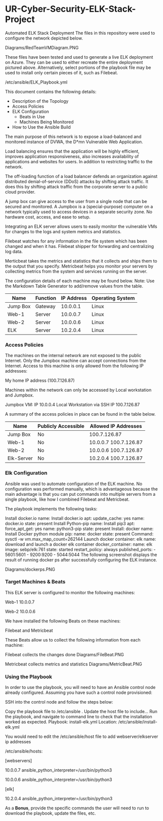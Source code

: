 # UR-Cyber-Security-ELK-Stack-Project

Automated ELK Stack Deployment
The files in this repository were used to configure the network depicted below.

Diagrams/RedTeamVMDiagram.PNG

These files have been tested and used to generate a live ELK deployment on Azure. They can be used to either recreate the entire deployment pictured above. Alternatively, select portions of the playbook file may be used to install only certain pieces of it, such as Filebeat.

/etc/ansible/ELK_Playbook.yml

This document contains the following details:
- Description of the Topology
- Access Policies
- ELK Configuration
  - Beats in Use
  - Machines Being Monitored
- How to Use the Ansible Build

The main purpose of this network is to expose a load-balanced and monitored instance of DVWA, the D*mn Vulnerable Web Application.

Load balancing ensures that the application will be highly efficient, improves application responsiveness, also increases availability of applications and websites for users. In addition to restricting traffic to the network.

The off-loading function of a load balancer defends an organization against distributed denial-of-service (DDoS) attacks by shifting attack traffic. It does this by shifting attack traffic from the corporate server to a public cloud provider.

A jump box can give access to the user from a single node that can be secured and monitored. A Jumpbox is a (special-purpose) computer on a network typically used to access devices in a separate security zone. No hardware cost, access, and ease to setup.

Integrating an ELK server allows users to easily monitor the vulnerable VMs for changes to the logs and system metrics and statistics.

Filebeat watches for any information in the file system which has been changed and when it has. Filebeat shipper for forwarding and centralizing log data.

Merticbeat takes the metrics and statistics that it collects and ships them to the output that you specify. Metricbeat helps you monitor your servers by collecting metrics from the system and services running on the server.

The configuration details of each machine may be found below. Note: Use the Markdown Table Generator to add/remove values from the table.

| Name     | Function | IP Address | Operating System |
|----------|----------|------------|------------------|
| Jump Box | Gateway  | 10.0.0.1   | Linux            |
| Web-1    | Server   | 10.0.0.7   | Linux            |
| Web-2    | Server   | 10.0.0.6   | Linux            |
| ELK      | Server   | 10.2.0.4   | Linux            |

### Access Policies

The machines on the internal network are not exposed to the public Internet. Only the Jumpbox machine can accept connections from the Internet. Access to this machine is only allowed from the following IP addresses:

My home IP address (100.7.126.87)

Machines within the network can only be accessed by Local workstation and Jumpbox.

Jumpbox VM: IP 10.0.0.4 Local Workstation via SSH IP 100.7.126.87

A summary of the access policies in place can be found in the table below.

|   Name   | Publicly Accessible | Allowed IP Addresses  |
|----------|---------------------|-----------------------|
| Jump Box |        No           |      100.7.126.87     |
|   Web-1  |        No           | 10.0.0.7 100.7.126.87 |
|   Web-2  |        No           | 10.0.0.6 100.7.126.87 |
|Elk-Server|        No           | 10.2.0.4 100.7.126.87 |


### Elk Configuration

Ansible was used to automate configuration of the ELK machine. No configuration was performed manually, which is advantageous because the main advantage is that you can put commands into multiple servers from a single playbook, like how I combined Filebeat and Metricbeat.

The playbook implements the following tasks:

Install docker.io
name: Install docker.io apt: update_cache: yes name: docker.io state: present
Install Python-pip
name: Install pip3 apt: force_apt_get: yes name: python3-pip state: present
Install: docker
name: Install Docker python module pip: name: docker state: present
Command: sysctl -w vm.max_map_count=262144
Launch docker container: elk
name: download and launch a docker elk container docker_container: name: elk image: sebp/elk:761 state: started restart_policy: always published_ports: - 5601:5601 - 9200:9200 - 5044:5044
The following screenshot displays the result of running docker ps after successfully configuring the ELK instance.

Diagrams/dockerps.PNG

### Target Machines & Beats

This ELK server is configured to monitor the following machines:

Web-1 10.0.0.7

Web-2 10.0.0.6

We have installed the following Beats on these machines:

Filebeat and Metricbeat

These Beats allow us to collect the following information from each machine:

Filebeat collects the changes done
Diagrams/FileBeat.PNG

Metricbeat collects metrics and statistics
Diagrams/MetricBeat.PNG

### Using the Playbook

In order to use the playbook, you will need to have an Ansible control node already configured. Assuming you have such a control node provisioned:

SSH into the control node and follow the steps below:

Copy the playbook file to /etc/ansible .
Update the host file to include...
Run the playbook, and navigate to command line to check that the installation worked as expected.
Playbook: install-elk.yml Location: /etc/ansible/install-elk.yml

You would need to edit the /etc/ansible/host file to add webserver/elkserver ip addresses

/etc/ansible/hosts:

[webservers]

10.0.0.7 ansible_python_interpreter=/usr/bin/python3

10.0.0.6 ansible_python_interpreter=/usr/bin/python3

[elk]

10.2.0.4 ansible_python_interpreter=/usr/bin/python3

As a **Bonus**, provide the specific commands the user will need to run to download the playbook, update the files, etc.
